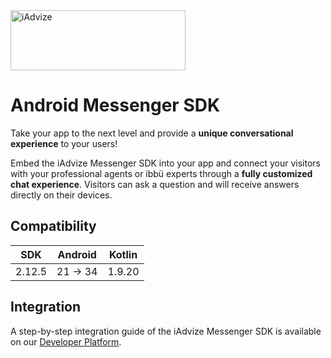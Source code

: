 <img src="https://user-images.githubusercontent.com/17723986/47799626-f3982700-dd2a-11e8-983c-77d1a3ed7f53.png" width="280" height="96" alt="iAdvize">

# Android Messenger SDK

Take your app to the next level and provide a **unique conversational experience** to your users!

Embed the iAdvize Messenger SDK into your app and connect your visitors with your professional
agents or ibbü experts through a **fully customized chat experience**. Visitors can ask a question
and will receive answers directly on their devices.

## Compatibility

| SDK    | Android  | Kotlin |
|--------|----------|--------|
| 2.12.5 | 21 -> 34 | 1.9.20 |

## Integration

A step-by-step integration guide of the iAdvize Messenger SDK is available on
our [Developer Platform](https://developers.iadvize.com/documentation/mobile-sdk).
